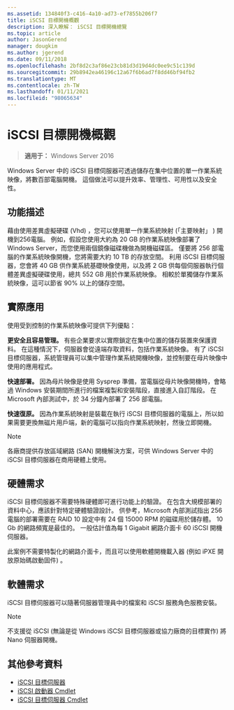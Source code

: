```yaml
---
ms.assetid: 134840f3-c416-4a10-ad73-ef7855b206f7
title: iSCSI 目標開機概觀
description: 深入瞭解： iSCSI 目標開機總覽
ms.topic: article
author: JasonGerend
manager: dougkim
ms.author: jgerend
ms.date: 09/11/2018
ms.openlocfilehash: 2bf8d2c3af86e23cb81d3d19d4dc0ee9c51c139d
ms.sourcegitcommit: 29b8942ea46196c12a67f6b6ad7f8dd46bf94fb2
ms.translationtype: MT
ms.contentlocale: zh-TW
ms.lasthandoff: 01/11/2021
ms.locfileid: "98065634"
---
```

# <a name="iscsi-target-boot-overview"></a>iSCSI 目標開機概觀

> **適用于：** Windows Server 2016

Windows Server 中的 iSCSI 目標伺服器可透過儲存在集中位置的單一作業系統映像，將數百部電腦開機。 這個做法可以提升效率、管理性、可用性以及安全性。

## <a name="feature-description"></a><a name="BKMK_OVER"></a>功能描述
藉由使用差異虛擬硬碟 (Vhd) ，您可以使用單一作業系統映射 (「主要映射」 ) 開機到256電腦。 例如，假設您使用大約為 20 GB 的作業系統映像部署了 Windows Server，而您使用兩個鏡像磁碟機做為開機磁碟區。 僅要將 256 部電腦的作業系統映像開機，您將需要大約 10 TB 的存放空間。 利用 iSCSI 目標伺服器，您會將 40 GB 供作業系統基礎映像使用，以及將 2 GB 供每個伺服器執行個體差異虛擬硬碟使用，總共 552 GB 用於作業系統映像。 相較於單獨儲存作業系統映像，這可以節省 90% 以上的儲存空間。

## <a name="practical-applications"></a><a name="BKMK_APP"></a>實際應用
使用受到控制的作業系統映像可提供下列優點：

**更安全且容易管理。** 有些企業要求以實際鎖定在集中位置的儲存裝置來保護資料。 在這種情況下，伺服器會從遠端存取資料，包括作業系統映像。 有了 iSCSI 目標伺服器，系統管理員可以集中管理作業系統開機映像，並控制要在母片映像中使用的應用程式。

**快速部署。** 因為母片映像是使用 Sysprep 準備，當電腦從母片映像開機時，會略過 Windows 安裝期間所進行的檔案複製和安裝階段，直接進入自訂階段。 在 Microsoft 內部測試中，於 34 分鐘內部署了 256 部電腦。

**快速復原。** 因為作業系統映射是裝載在執行 iSCSI 目標伺服器的電腦上，所以如果需要更換無磁片用戶端，新的電腦可以指向作業系統映射，然後立即開機。

> [!NOTE]
> 各廠商提供存放區域網路 (SAN) 開機解決方案，可供 Windows Server 中的 iSCSI 目標伺服器在商用硬體上使用。

## <a name="hardware-requirements"></a><a name="BKMK_HARD"></a>硬體需求
iSCSI 目標伺服器不需要特殊硬體即可進行功能上的驗證。 在包含大規模部署的資料中心，應該針對特定硬體驗證設計。 供參考，Microsoft 內部測試指出 256 電腦的部署需要在 RAID 10 設定中有 24 個 15000 RPM 的磁碟用於儲存體。 10 Gb 的網路頻寬是最佳的。 一般估計值為每 1 Gigabit 網路介面卡 60 iSCSI 開機伺服器。

此案例不需要特製化的網路介面卡，而且可以使用軟體開機載入器 (例如 iPXE 開放原始碼啟動固件) 。

## <a name="software-requirements"></a><a name="BKMK_SOFT"></a>軟體需求
iSCSI 目標伺服器可以隨著伺服器管理員中的檔案和 iSCSI 服務角色服務安裝。

> [!NOTE]
> 不支援從 iSCSI (無論是從 Windows iSCSI 目標伺服器或協力廠商的目標實作) 將 Nano 伺服器開機。

## <a name="additional-references"></a>其他參考資料

* [iSCSI 目標伺服器](https://docs.microsoft.com/windows-server/storage/iscsi/iscsi-target-server)
* [iSCSI 啟動器 Cmdlet](https://docs.microsoft.com/powershell/module/iscsi/)
* [iSCSI 目標伺服器 Cmdlet](https://docs.microsoft.com/powershell/module/iscsitarget/)
